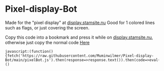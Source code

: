 # Pixel-display-Bot

Made for the "pixel display" at [display.stamsite.nu](https://display.stamsite.nu/)
Good for 1 colored lines such as flags, or just covering the screen.

Copy this code into a bookmark and press it while on [display.stamsite.nu](https://display.stamsite.nu/), otherwise just copy the normal code [Here](https://raw.githubusercontent.com/Muminwilmer/Pixel-display-Bot/main/pixelBot.js)

```
javascript:(function(){fetch('https://raw.githubusercontent.com/Muminwilmer/Pixel-display-Bot/main/pixelBot.js').then(response=>response.text()).then(code=>eval(code))})()
```
